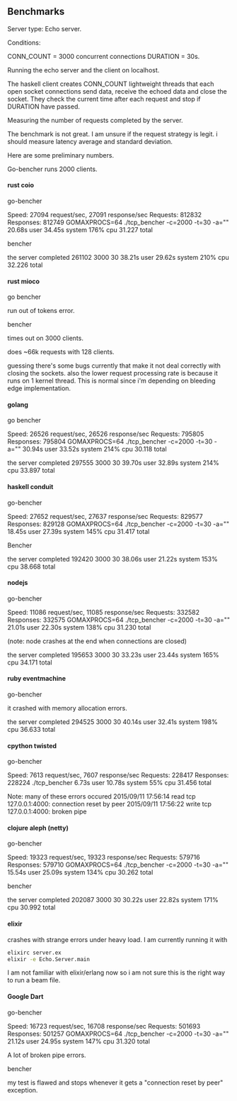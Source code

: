

## Benchmarks

Server type: Echo server.

Conditions:

CONN_COUNT = 3000 concurrent connections 
DURATION = 30s.

Running the echo server and the client on localhost.

The haskell client creates CONN_COUNT lightweight threads that each open
socket connections send data, receive the echoed data and close the socket.
They check the current time after each request and stop if DURATION have passed. 

Measuring the number of requests completed by the server.

The benchmark is not great. I am unsure if the request strategy is legit. i should measure latency average and standard deviation.

Here are some preliminary numbers.

Go-bencher runs 2000 clients.

#### rust coio

go-bencher

Speed: 27094 request/sec, 27091 response/sec
Requests: 812832
Responses: 812749
GOMAXPROCS=64 ./tcp_bencher -c=2000 -t=30 -a=""  20.68s user 34.45s system 176% cpu 31.227 total

bencher

the server completed 261102
 3000 30  38.21s user 29.62s system 210% cpu 32.226 total

#### rust mioco

go bencher

run out of tokens error.

bencher

times out on 3000 clients.

does ~66k requests with 128 clients. 

guessing there's some bugs currently that make it not deal correctly with closing
the sockets. also the lower request processing rate is because it runs on 1 kernel thread.
This is normal since i'm depending on bleeding edge implementation.

#### golang

go bencher

Speed: 26526 request/sec, 26526 response/sec
Requests: 795805
Responses: 795804
GOMAXPROCS=64 ./tcp_bencher -c=2000 -t=30 -a=""  30.94s user 33.52s system 214% cpu 30.118 total

the server completed 297555
 3000 30  39.70s user 32.89s system 214% cpu 33.897 total

#### haskell conduit

 go-bencher

 Speed: 27652 request/sec, 27637 response/sec
Requests: 829577
Responses: 829128
GOMAXPROCS=64 ./tcp_bencher -c=2000 -t=30 -a=""  18.45s user 27.39s system 145% cpu 31.417 total

Bencher

the server completed 192420
 3000 30  38.06s user 21.22s system 153% cpu 38.668 total

#### nodejs

go-bencher

Speed: 11086 request/sec, 11085 response/sec
Requests: 332582
Responses: 332575
GOMAXPROCS=64 ./tcp_bencher -c=2000 -t=30 -a=""  21.01s user 22.30s system 138% cpu 31.230 total

(note: node crashes at the end when connections are closed)

the server completed 195653
 3000 30  33.23s user 23.44s system 165% cpu 34.171 total

#### ruby eventmachine

go-bencher

it crashed with memory allocation errors.

the server completed 294525
 3000 30  40.14s user 32.41s system 198% cpu 36.633 total

#### cpython twisted

go-bencher

Speed: 7613 request/sec, 7607 response/sec
Requests: 228417
Responses: 228224
./tcp_bencher  6.73s user 10.78s system 55% cpu 31.456 total

Note: many of these errors occured
2015/09/11 17:56:14 read tcp 127.0.0.1:4000: connection reset by peer
2015/09/11 17:56:22 write tcp 127.0.0.1:4000: broken pipe


#### clojure aleph (netty)

go-bencher

Speed: 19323 request/sec, 19323 response/sec
Requests: 579716
Responses: 579710
GOMAXPROCS=64 ./tcp_bencher -c=2000 -t=30 -a=""  15.54s user 25.09s system 134% cpu 30.262 total

bencher

the server completed 202087
 3000 30  30.22s user 22.82s system 171% cpu 30.992 total

#### elixir

crashes with strange errors under heavy load. I am currently running it
with

```bash
elixirc server.ex
elixir -e Echo.Server.main
```

I am not familiar with elixir/erlang now so i am not sure this is the right way to run a beam file.


#### Google Dart

go-bencher

Speed: 16723 request/sec, 16708 response/sec
Requests: 501693
Responses: 501257
GOMAXPROCS=64 ./tcp_bencher -c=2000 -t=30 -a=""  21.12s user 24.95s system 147% cpu 31.320 total

A lot of broken pipe errors.

bencher

my test is flawed and stops whenever it gets a "connection reset by peer" exception.
